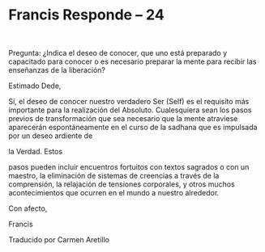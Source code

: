 # Francis Responde – 24

  

Pregunta: ¿Indica el deseo de conocer, que uno está preparado y capacitado para conocer o es necesario preparar la mente para recibir las enseñanzas de la liberación?

Estimado Dede,

Sí, el deseo de conocer nuestro verdadero Ser (Self) es el requisito más importante para la realización del Absoluto. Cualesquiera sean los pasos previos de transformación que sea necesario que la mente atraviese aparecerán espontáneamente en el curso de la sadhana que es impulsada por un deseo ardiente de 

la Verdad. Estos

 pasos pueden incluir encuentros fortuitos con textos sagrados o con un maestro, la eliminación de sistemas de creencias a través de la comprensión, la relajación de tensiones corporales, y otros muchos acontecimientos que ocurren en el mundo a nuestro alrededor.

Con afecto,

Francis

Traducido por Carmen Aretillo

